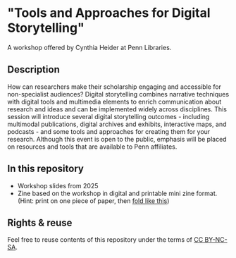 # "Tools and Approaches for Digital Storytelling"
A workshop offered by Cynthia Heider at Penn Libraries.

## Description 
How can researchers make their scholarship engaging and accessible for non-specialist audiences? Digital storytelling combines narrative techniques with digital tools and multimedia elements to enrich communication about research and ideas and can be implemented widely across disciplines. This session will introduce several digital storytelling outcomes - including multimodal publications, digital archives and exhibits, interactive maps, and podcasts - and some tools and approaches for creating them for your research. Although this event is open to the public, emphasis will be placed on resources and tools that are available to Penn affiliates.

## In this repository
- Workshop slides from 2025
- Zine based on the workshop in digital and printable mini zine format. (Hint: print on one piece of paper, then [fold like this](https://www.42ndstreet.org.uk/media/etdlxppk/zine-guide-colour.jpg))

## Rights & reuse
Feel free to reuse contents of this repository under the terms of [CC BY-NC-SA](https://creativecommons.org/licenses/by-nc-sa/4.0/).
